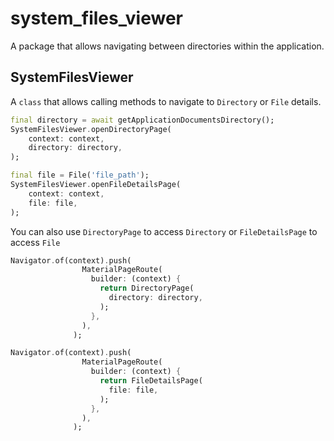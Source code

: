 # system_files_viewer

A package that allows navigating between directories within the application.

## SystemFilesViewer

A `class` that allows calling methods to navigate to `Directory` or `File` details.

```dart
final directory = await getApplicationDocumentsDirectory();
SystemFilesViewer.openDirectoryPage(
    context: context,
    directory: directory,
);

final file = File('file_path');
SystemFilesViewer.openFileDetailsPage(
    context: context,
    file: file,
);
```

You can also use `DirectoryPage` to access `Directory` or `FileDetailsPage` to access `File`

```dart
Navigator.of(context).push(
                MaterialPageRoute(
                  builder: (context) {
                    return DirectoryPage(
                      directory: directory,
                    );
                  },
                ),
              );

Navigator.of(context).push(
                MaterialPageRoute(
                  builder: (context) {
                    return FileDetailsPage(
                      file: file,
                    );
                  },
                ),
              );
```
